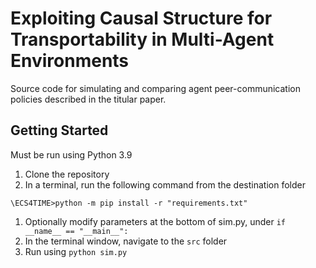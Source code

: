 # Exploiting Causal Structure for Transportability in Multi-Agent Environments

Source code for simulating and comparing agent peer-communication policies described in the titular paper. 

## Getting Started
Must be run using Python 3.9
1. Clone the repository
1. In a terminal, run the following command from the destination folder
```
\ECS4TIME>python -m pip install -r "requirements.txt"
```
1. Optionally modify parameters at the bottom of sim.py, under `if __name__ == "__main__":`
1. In the terminal window, navigate to the `src` folder
1. Run using `python sim.py`

